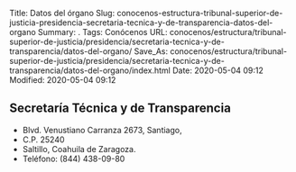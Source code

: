 Title: Datos del órgano
Slug: conocenos-estructura-tribunal-superior-de-justicia-presidencia-secretaria-tecnica-y-de-transparencia-datos-del-organo
Summary: .
Tags: Conócenos
URL: conocenos/estructura/tribunal-superior-de-justicia/presidencia/secretaria-tecnica-y-de-transparencia/datos-del-organo/
Save_As: conocenos/estructura/tribunal-superior-de-justicia/presidencia/secretaria-tecnica-y-de-transparencia/datos-del-organo/index.html
Date: 2020-05-04 09:12
Modified: 2020-05-04 09:12


## Secretaría Técnica y de Transparencia

- Blvd. Venustiano Carranza 2673, Santiago,
- C.P. 25240
- Saltillo, Coahuila de Zaragoza.
- Teléfono: (844) 438-09-80



